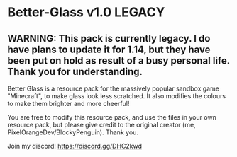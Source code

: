 # Better-Glass v1.0 LEGACY

## WARNING: This pack is currently legacy. I do have plans to update it for 1.14, but they have been put on hold as result of a busy personal life. Thank you for understanding.


Better Glass is a resource pack for the massively popular sandbox game "Minecraft", to make glass look less scratched. It also modifies the colours to make them brighter and more cheerful!

You are free to modify this resource pack, and use the files in your own resource pack, but please give credit to the original creator (me, PixelOrangeDev/BlockyPenguin). Thank you.

Join my discord!
https://discord.gg/DHC2kwd
